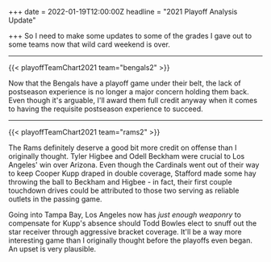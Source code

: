 +++
date = 2022-01-19T12:00:00Z
headline = "2021 Playoff Analysis Update"

+++
So I need to make some updates to some of the grades I gave out to some teams now that wild card weekend is over.

***

{{< playoffTeamChart2021 team="bengals2" >}}

Now that the Bengals have a playoff game under their belt, the lack of postseason experience is no longer a major concern holding them back. Even though it's arguable, I'll award them full credit anyway when it comes to having the requisite postseason experience to succeed.

***

{{< playoffTeamChart2021 team="rams2" >}}

The Rams definitely deserve a good bit more credit on offense than I originally thought. Tyler Higbee and Odell Beckham were crucial to Los Angeles' win over Arizona. Even though the Cardinals went out of their way to keep Cooper Kupp draped in double coverage, Stafford made some hay throwing the ball to Beckham and Higbee - in fact, their first couple touchdown drives could be attributed to those two serving as reliable outlets in the passing game.

Going into Tampa Bay, Los Angeles now has _just enough weaponry_ to compensate for Kupp's absence should Todd Bowles elect to snuff out the star receiver through aggressive bracket coverage. It'll be a way more interesting game than I originally thought before the playoffs even began. An upset is very plausible.